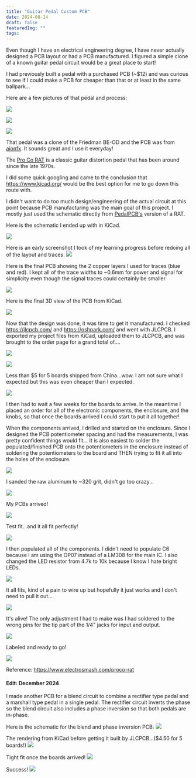 ```yaml
---
title: "Guitar Pedal Custom PCB"
date: 2024-08-14
draft: false
featuredImg: ""
tags:
---
```


Even though I have an electrical engineering degree, I have never actually designed a PCB layout or had a PCB manufactured. I figured a simple clone of a known guitar pedal circuit would be a great place to start!

I had previously built a pedal with a purchased PCB (~$12) and was curious to see if I could make a PCB for cheaper than that or at least in the same ballpark...

Here are a few pictures of that pedal and process:

![](beod_3.jpg)

![](beod_1.jpg)

![](beod_2.jpg)

That pedal was a clone of the Friedman BE-OD and the PCB was from [aionfx](https://aionfx.com/project/tempest-amp-distortion/). It sounds great and I use it everyday!

The [Pro Co RAT](https://en.wikipedia.org/wiki/Pro_Co_RAT) is a classic guitar distortion pedal that has been around since the late 1970s.

I did some quick googling and came to the conclusion that https://www.kicad.org/ would be the best option for me to go down this route with.

I didn't want to do too much design/engineering of the actual circuit at this point because PCB manufacturing was the main goal of this project. I mostly just used the schematic directly from [PedalPCB's](https://www.pedalpcb.com/product/pcb038/) version of a RAT.

Here is the schematic I ended up with in KiCad.

![](schematic.png)

Here is an early screenshot I took of my learning progress before redoing all of the layout and traces.
![](1.jpg)

Here is the final PCB showing the 2 copper layers I used for traces (blue and red). I kept all of the trace widths to ~0.6mm for power and signal for simplicity even though the signal traces could certainly be smaller.

![](final_1.png)

Here is the final 3D view of the PCB from KiCad.

![](final_2.png)

Now that the design was done, it was time to get it manufactured. I checked https://jlcpcb.com/ and https://oshpark.com/ and went with JLCPCB. I exported my project files from KiCad, uploaded them to JLCPCB, and was brought to the order page for a grand total of....

![](order_1.png)

![](order_3.png)

Less than $5 for 5 boards shipped from China...wow. I am not sure what I expected but this was even cheaper than I expected.

![](order_2.png)

I then had to wait a few weeks for the boards to arrive. In the meantime I placed an order for all of the electronic components, the enclosure, and the knobs, so that once the boards arrived I could start to put it all together!

When the components arrived, I drilled and started on the enclosure. Since I designed the PCB potentiometer spacing and had the measurements, I was pretty confident things would fit... It is also easiest to solder the populated/finished PCB onto the potentiometers in the enclosure instead of soldering the potentiometers to the board and THEN trying to fit it all into the holes of the enclosure.

![](enclosure_1.jpg)

I sanded the raw aluminum to ~320 grit, didn't go too crazy...

![](enclosure_2.jpg)

My PCBs arrived!

![](pcbs.jpg)

Test fit...and it all fit perfectly!

![](testfit.jpg)

I then populated all of the components. I didn't need to populate C6 because I am using the OP07 instead of a LM308 for the main IC. I also changed the LED resistor from 4.7k to 10k because I know I hate bright LEDs.

![](progress.jpg)

It all fits, kind of a pain to wire up but hopefully it just works and I don't need to pull it out...

![](populated.jpg)

It's alive! The only adjustment I had to make was I had soldered to the wrong pins for the tip part of the 1/4" jacks for input and output.

![](working.jpg)

Labeled and ready to go!

![](labeled.jpg)

Reference:
https://www.electrosmash.com/proco-rat

#### Edit: December 2024

I made another PCB for a blend circuit to combine a rectifier type pedal and a marshall type pedal in a single pedal. The rectifier circuit inverts the phase so the blend circuit also includes a phase inversion so that both pedals are in-phase.

Here is the schematic for the blend and phase inversion PCB:
![](combo_1.png)

The rendering from KiCad before getting it built by JLCPCB...($4.50 for 5 boards!)
![](combo_2.png)

Tight fit once the boards arrived!
![](combo_3.jpg)

Success!
![](combo_4.jpg)
